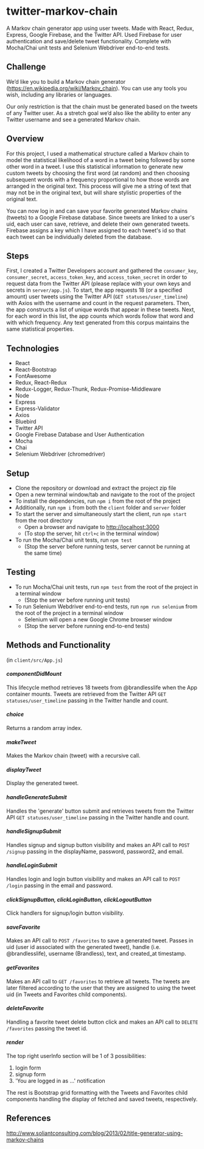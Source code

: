 # twitter-markov-chain
A Markov chain generator app using user tweets. Made with React, Redux, Express, Google Firebase, and the Twitter API. Used Firebase for user authentication and save/delete tweet functionality. Complete with Mocha/Chai unit tests and Selenium Webdriver end-to-end tests.

## Challenge  

We’d like you to build a Markov chain generator (https://en.wikipedia.org/wiki/Markov_chain). You can use any tools you wish, including any libraries or languages.  

Our only restriction is that the chain must be generated based on the tweets of any Twitter user. As a stretch goal we’d also like the ability to enter any Twitter username and see a generated Markov chain.

## Overview  

For this project, I used a mathematical structure called a Markov chain to model the statistical likelihood of a word in a tweet being followed by some other word in a tweet. I use this statistical information to generate new custom tweets by choosing the first word (at random) and then choosing subsequent words with a frequency proportional to how those words are arranged in the original text. This process will give me a string of text that may not be in the original text, but will share stylistic properties of the original text.

You can now log in and can save your favorite generated Markov chains (tweets) to a Google Firebase database. Since tweets are linked to a user's uid, each user can save, retrieve, and delete their own generated tweets. Firebase assigns a key which I have assigned to each tweet's id so that each tweet can be individually deleted from the database.

## Steps

First, I created a Twitter Developers account and gathered the `consumer_key`, `consumer_secret`, `access_token_key`, and `access_token_secret` in order to request data from the Twitter API (please replace with your own keys and secrets in `server/app.js`). To start, the app requests 18 (or a specified amount) user tweets using the Twitter API (`GET statuses/user_timeline`) with Axios with the username and count in the request parameters. Then, the app constructs a list of unique words that appear in these tweets. Next, for each word in this list, the app counts which words follow that word and with which frequency. Any text generated from this corpus maintains the same statistical properties.

## Technologies  

- React
- React-Bootstrap
- FontAwesome
- Redux, React-Redux
- Redux-Logger, Redux-Thunk, Redux-Promise-Middleware
- Node
- Express
- Express-Validator
- Axios
- Bluebird
- Twitter API
- Google Firebase Database and User Authentication
- Mocha
- Chai
- Selenium Webdriver (chromedriver)

## Setup  

- Clone the repository or download and extract the project zip file
- Open a new terminal window/tab and navigate to the root of the project
- To install the dependencies, run `npm i` from the root of the project
- Additionally, run `npm i` from both the `client` folder and `server` folder
- To start the server and simultaneously start the client, run `npm start` from the root directory
    - Open a browser and navigate to [http://localhost:3000](http://localhost:3000)
    - (To stop the server, hit `ctrl+c` in the terminal window)
- To run the Mocha/Chai unit tests, run `npm test`
    - (Stop the server before running tests, server cannot be running at the same time)

## Testing
- To run Mocha/Chai unit tests, run `npm test` from the root of the project in a terminal window
    - (Stop the server before running unit tests)
- To run Selenium Webdriver end-to-end tests, run `npm run selenium` from the root of the project in a terminal window
    - Selenium will open a new Google Chrome browser window
    - (Stop the server before running end-to-end tests)

## Methods and Functionality
(in `client/src/App.js`)

#### *componentDidMount*   
This lifecycle method retrieves 18 tweets from @brandlesslife when the App container mounts. Tweets are retrieved from the Twitter API `GET statuses/user_timeline` passing in the Twitter handle and count.

#### *choice*   
Returns a random array index.

#### *makeTweet*   
Makes the Markov chain (tweet) with a recursive call.

#### *displayTweet*   
Display the generated tweet.  

#### *handleGenerateSubmit*    
Handles the 'generate' button submit and retrieves tweets from the Twitter API `GET statuses/user_timeline` passing in the Twitter handle and count.  

#### *handleSignupSubmit*  
Handles signup and signup button visibility and makes an API call to `POST /signup` passing in the displayName, password, password2, and email.

#### *handleLoginSubmit*  
Handles login and login button visibility and makes an API call to `POST /login` passing in the email and password.

#### *clickSignupButton, clickLoginButton, clickLogoutButton*  
Click handlers for signup/login button visibility.

#### *saveFavorite*  
Makes an API call to `POST /favorites` to save a generated tweet. Passes in uid (user id associated with the generated tweet), handle (i.e. @brandlesslife), username (Brandless), text, and created_at timestamp.

#### *getFavorites*  
Makes an API call to `GET /favorites` to retrieve all tweets. The tweets are later filtered according to the user that they are assigned to using the tweet uid (in Tweets and Favorites child components).  

#### *deleteFavorite*  
Handling a favorite tweet delete button click and makes an API call to `DELETE /favorites` passing the tweet id.

#### *render*  
The top right userInfo section will be 1 of 3 possibilities:  
1. login form  
2. signup form  
3. 'You are logged in as ...' notification  

The rest is Bootstrap grid formatting with the Tweets and Favorites child components handling the display of fetched and saved tweets, respectively.

## References  
http://www.soliantconsulting.com/blog/2013/02/title-generator-using-markov-chains
